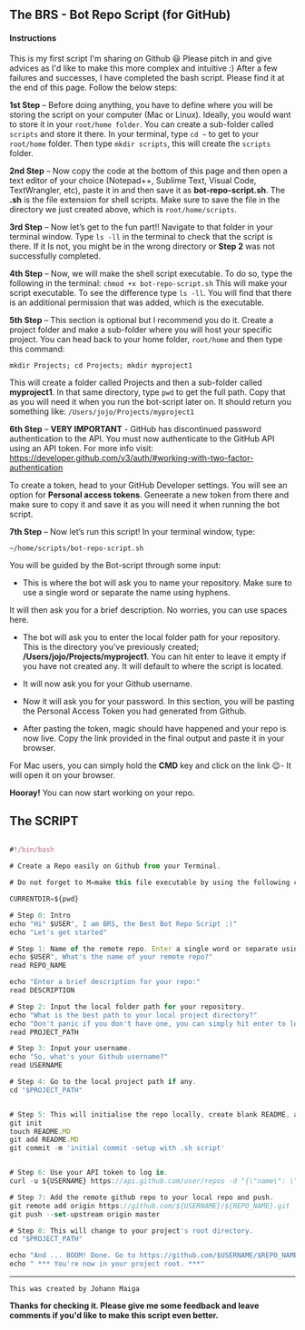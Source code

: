 The BRS - Bot Repo Script (for GitHub)
------------

#### Instructions

This is my first script I'm sharing on Github 😃 Please pitch in and give advices as I'd like to make this more complex and intuitive :)
After a few failures and successes, I have completed the bash script. Please find it at the end of this page. Follow the below steps: 

**1st Step** – Before doing anything, you have to define where you will be storing the script on your computer (Mac or Linux). 
Ideally, you would want to store it in your `root/home folder`. You can create a sub-folder called `scripts` and store it there. In your terminal, type `cd ~` to get to your `root/home` folder. Then type `mkdir scripts`, this will create the `scripts` folder. 

**2nd Step** – Now copy the code at the bottom of this page and then open a text editor of your choice (Notepad++, Sublime Text, Visual Code, TextWrangler, etc), paste it in and then save it as **bot-repo-script.sh**. The **.sh** is the file extension for shell scripts. Make sure to save the file in the directory we just created above, which is `root/home/scripts`. 

**3rd Step** – Now let’s get to the fun part!! Navigate to that folder in your terminal window.
Type `ls -ll` in the terminal to check that the script is there. If it Is not, you might be in the wrong directory or **Step 2** was not successfully completed. 

**4th Step** – Now, we will make the shell script executable. To do so, type the following in the terminal: `chmod +x bot-repo-script.sh` This will make your script executable. To see the difference type `ls -ll`. You will find that there is an additional permission that was added, which is the executable. 

**5th Step** – This section is optional but I recommend you do it. 
Create a project folder and make a sub-folder where you will host your specific project. 
You can head back to your home folder, `root/home` and then type this command:

`mkdir Projects; cd Projects; mkdir myproject1`

This will create a folder called Projects and then a sub-folder called **myproject1**. 
In that same directory, type `pwd` to get the full path. Copy that as you will need it when you run the bot-script later on. 
It should return you something like: `/Users/jojo/Projects/myproject1`

**6th Step** – **VERY IMPORTANT** - GitHub has discontinued password authentication to the API. You must now authenticate to the GitHub API using an API token. For more info visit: https://developer.github.com/v3/auth/#working-with-two-factor-authentication

To create a token, head to your GitHub Developer settings. You will see an option for **Personal access tokens**. Geneerate a new token from there and make sure to copy it and save it as you will need it when running the bot script.

**7th Step** – Now let’s run this script! In your terminal window, type:

 `~/home/scripts/bot-repo-script.sh`

You will be guided by the Bot-script through some input: 

* This is where the bot will ask you to name your repository. Make sure to use a single word or separate the name using hyphens. 

It will then ask you for a brief description. No worries, you can use spaces here.  

* The bot will ask you to enter the local folder path for your repository. This is the directory you’ve previously created; **/Users/jojo/Projects/myproject1**. You can hit enter to leave it empty if you have not created any. It will default to where the script is located.

* It will now ask you for your Github username.

* Now it will ask you for your password. In this section, you will be pasting the Personal Access Token you had generated from Github. 

* After pasting the token, magic should have happened and your repo is now live. 
Copy the link provided in the final output and paste it in your browser. 

For Mac users, you can simply hold the **CMD** key and click on the link 😉- It will open it on your browser. 

**Hooray!** You can now start working on your repo. 



The SCRIPT
----------

```js 

#!/bin/bash

# Create a Repo easily on Github from your Terminal.

# Do not forget to M=make this file executable by using the following command: chmod +x <<filename.sh>>

CURRENTDIR=${pwd}

# Step 0: Intro
echo "Hi" $USER", I am BRS, the Best Bot Repo Script :)"
echo "Let's get started"

# Step 1: Name of the remote repo. Enter a single word or separate using hyphens.
echo $USER", What's the name of your remote repo?"
read REPO_NAME

echo "Enter a brief description for your repo:"
read DESCRIPTION

# Step 2: Input the local folder path for your repository.
echo "What is the best path to your local project directory?"
echo "Don't panic if you don't have one, you can simply hit enter to leave it empty :)"
read PROJECT_PATH

# Step 3: Input your username.
echo "So, what's your Github username?"
read USERNAME

# Step 4: Go to the local project path if any.
cd "$PROJECT_PATH"


# Step 5: This will initialise the repo locally, create blank README, add and commit.
git init
touch README.MD
git add README.MD
git commit -m 'initial commit -setup with .sh script'


# Step 6: Use your API token to log in.
curl -u ${USERNAME} https://api.github.com/user/repos -d "{\"name\": \"${REPO_NAME}\", \"description\": \"${DESCRIPTION}\"}"

# Step 7: Add the remote github repo to your local repo and push.
git remote add origin https://github.com/${USERNAME}/${REPO_NAME}.git
git push --set-upstream origin master

# Step 8: This will change to your project's root directory.
cd "$PROJECT_PATH"

echo "And ... BOOM! Done. Go to https://github.com/$USERNAME/$REPO_NAME to see your new repo :D Enjoy your Coding." $USER 
echo " *** You're now in your project root. ***"

```
----------

`This was created by Johann Maiga`

**Thanks for checking it. Please give me some feedback and leave comments if you'd like to make this script even better.** 
